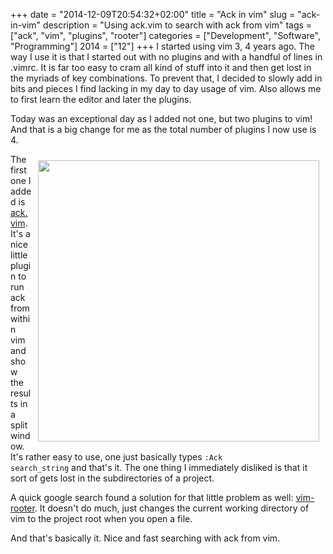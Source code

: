 +++
date = "2014-12-09T20:54:32+02:00"
title = "Ack in vim"
slug = "ack-in-vim"
description = "Using ack.vim to search with ack from vim"
tags = ["ack", "vim", "plugins", "rooter"]
categories = ["Development", "Software", "Programming"]
2014 = ["12"]
+++
I started using vim 3, 4 years ago. The way I use it is that I started out with no plugins and with a handful of lines in .vimrc. It is far too easy to cram all kind of stuff into it and then get lost in the myriads of key combinations. To prevent that, I decided to slowly add in bits and pieces I find lacking in my day to day usage of vim. Also allows me to first learn the editor and later the plugins.

Today was an exceptional day as I added not one, but two plugins to vim! And that is a big change for me as the total number of plugins I now use is 4.

<img style="cursor: default; width: 450px; float:right;padding:10px" unselectable="on" src="/img/posts/ack-vim.png">

The first one I added is <a href="https://github.com/mileszs/ack.vim">ack.vim</a>. It's a nice little plugin to run ack from within vim and show the results in a split window. It's rather easy to use, one just basically types <code>:Ack search_string</code> and that's it. The one thing I immediately disliked is that it sort of gets lost in the subdirectories of a project.

A quick google search found a solution for that little problem as well: <a href="https://github.com/airblade/vim-rooter">vim-rooter</a>. It doesn't do much, just changes the current working directory of vim to the project root when you open a file.

And that's basically it. Nice and fast searching with ack from vim.
